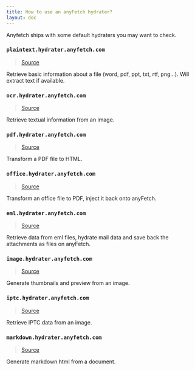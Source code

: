 ```yaml
---
title: How to use an anyFetch hydrater?
layout: doc
---
```


Anyfetch ships with some default hydraters you may want to check.

### `plaintext.hydrater.anyfetch.com`
> [Source](https://github.com/AnyFetch/plaintext.hydrater.anyfetch.com)

Retrieve basic information about a file (word, pdf, ppt, txt, rtf, png...). Will extract text if available.

### `ocr.hydrater.anyfetch.com`
> [Source](https://github.com/AnyFetch/ocr.hydrater.anyfetch.com)

Retrieve textual information from an image.

### `pdf.hydrater.anyfetch.com`
> [Source](https://github.com/AnyFetch/pdf.hydrater.anyfetch.com)

Transform a PDF file to HTML.

### `office.hydrater.anyfetch.com`
> [Source](https://github.com/AnyFetch/office.hydrater.anyfetch.com)

Transform an office file to PDF, inject it back onto anyFetch.

### `eml.hydrater.anyfetch.com`
> [Source](https://github.com/AnyFetch/eml.hydrater.anyfetch.com)

Retrieve data from eml files, hydrate mail data and save back the attachments as files on anyFetch.

### `image.hydrater.anyfetch.com`
> [Source](https://github.com/AnyFetch/image.hydrater.anyfetch.com)

Generate thumbnails and preview from an image.

### `iptc.hydrater.anyfetch.com`
> [Source](https://github.com/AnyFetch/iptc.hydrater.anyfetch.com)

Retrieve IPTC data from an image.

### `markdown.hydrater.anyfetch.com`
> [Source](https://github.com/AnyFetch/markdown.hydrater.anyfetch.com)

Generate markdown html from a document.
